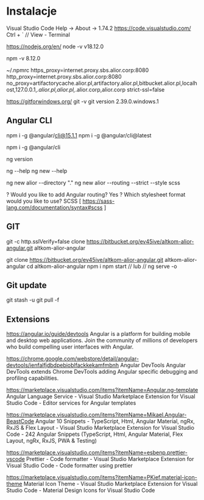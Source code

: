 
# Instalacje
Visual Studio Code
Help -> About -> 1.74.2
https://code.visualstudio.com/
Ctrl + ` // View - Terminal

https://nodejs.org/en/
node -v 
v18.12.0

npm -v
8.12.0

~/.npmrc
https_proxy=internet.proxy.sbs.alior.corp:8080
http_proxy=internet.proxy.sbs.alior.corp:8080
no_proxy=artifactorycache.alior.pl,artifactory.alior.pl,bitbucket.alior.pl,localhost,127.0.0.1,*.alior.pl,alior.pl,*.alior.corp,alior.corp
strict-ssl=false

https://gitforwindows.org/
git -v
git version 2.39.0.windows.1

## Angular CLI
npm i -g @angular/cli@15.1.1
npm i -g @angular/cli@latest

npm i -g @angular/cli

ng version

ng --help
ng new --help

ng new alior  --directory "." 
ng new alior  --routing --strict --style scss 

? Would you like to add Angular routing? Yes
? Which stylesheet format would you like to use? SCSS   [ https://sass-lang.com/documentation/syntax#scss ]

## GIT
git -c http.sslVerify=false clone https://bitbucket.org/ev45ive/altkom-alior-angular.git altkom-alior-angular

git clone https://bitbucket.org/ev45ive/altkom-alior-angular.git altkom-alior-angular
cd altkom-alior-angular
npm i 
npm start  // lub // ng serve -o 

## Git update
git stash -u
git pull -f

## Extensions

https://angular.io/guide/devtools
Angular is a platform for building mobile and desktop web applications.
    Join the community of millions of developers who build compelling user interfaces with Angular.


https://chrome.google.com/webstore/detail/angular-devtools/ienfalfjdbdpebioblfackkekamfmbnh
Angular DevTools
Angular DevTools extends Chrome DevTools adding Angular specific debugging and profiling capabilities.


https://marketplace.visualstudio.com/items?itemName=Angular.ng-template
Angular Language Service - Visual Studio Marketplace
Extension for Visual Studio Code - Editor services for Angular templates


https://marketplace.visualstudio.com/items?itemName=Mikael.Angular-BeastCode
Angular 10 Snippets - TypeScript, Html, Angular Material, ngRx, RxJS & Flex Layout - Visual Studio Marketplace
Extension for Visual Studio Code - 242 Angular Snippets (TypeScript, Html, Angular Material, Flex Layout, ngRx, RxJS, PWA & Testing)


https://marketplace.visualstudio.com/items?itemName=esbenp.prettier-vscode
Prettier - Code formatter - Visual Studio Marketplace
Extension for Visual Studio Code - Code formatter using prettier
 
https://marketplace.visualstudio.com/items?itemName=PKief.material-icon-theme
Material Icon Theme - Visual Studio Marketplace
Extension for Visual Studio Code - Material Design Icons for Visual Studio Code


